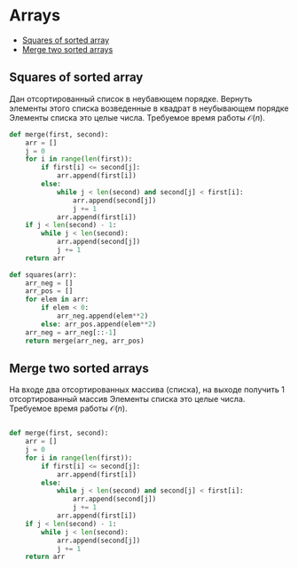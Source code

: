 # Arrays

+ [Squares of sorted array](#squares-of-sorted-array)
+ [Merge two sorted arrays](#merge-two-sorted-arrays)

## Squares of sorted array

Дан отсортированный список в неубавющем порядке. Вернуть элементы этого списка возведенные в квадрат в неубывающем порядке
Элементы списка это целые числа. Требуемое время работы $\mathcal{O}(n)$.

```python 
def merge(first, second):
    arr = []
    j = 0
    for i in range(len(first)):
        if first[i] <= second[j]:
            arr.append(first[i])
        else:
            while j < len(second) and second[j] < first[i]:
                arr.append(second[j])
                j += 1
            arr.append(first[i])
    if j < len(second) - 1:
        while j < len(second):
            arr.append(second[j])
            j += 1
    return arr
    
def squares(arr):
    arr_neg = []
    arr_pos = []
    for elem in arr:
        if elem < 0:
            arr_neg.append(elem**2)
        else: arr_pos.append(elem**2)
    arr_neg = arr_neg[::-1]
    return merge(arr_neg, arr_pos)

```

## Merge two sorted arrays


На входе два отсортированных массива (списка), на выходе получить 1 отсортированный массив
Элементы списка это целые числа. Требуемое время работы $\mathcal{O}(n)$.

```python

def merge(first, second):
    arr = []
    j = 0
    for i in range(len(first)):
        if first[i] <= second[j]:
            arr.append(first[i])
        else:
            while j < len(second) and second[j] < first[i]:
                arr.append(second[j])
                j += 1
            arr.append(first[i])
    if j < len(second) - 1:
        while j < len(second):
            arr.append(second[j])
            j += 1
    return arr
